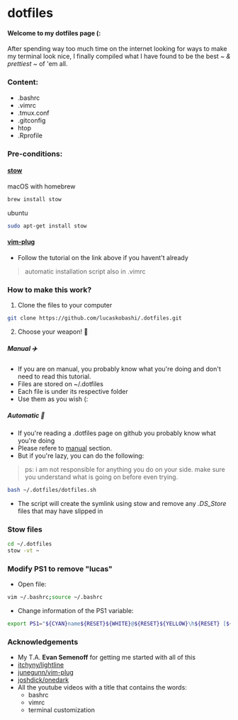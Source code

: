# dotfiles

#### Welcome to my dotfiles page (:

After spending way too much time on the internet looking for ways to make my terminal look nice, I finally compiled what I have found to be the best _~ & prettiest ~_ of 'em all.

### Content:
- .bashrc
- .vimrc
- .tmux.conf
- .gitconfig
- htop
- .Rprofile

### Pre-conditions:

#### [stow](https://www.gnu.org/software/stow/manual/)
macOS with homebrew
```bash
brew install stow
```
ubuntu
```bash
sudo apt-get install stow
```

#### [vim-plug](https://github.com/junegunn/vim-plug)
- Follow the tutorial on the link above if you havent't already

> automatic installation script also in .vimrc

### How to make this work?

1. Clone the files to your computer

```bash
git clone https://github.com/lucaskobashi/.dotfiles.git
```

2. Choose your weapon! :gun:

##### Manual :airplane:

- If you are on manual, you probably know what you're doing and don't need to read this tutorial.
- Files are stored on ~/.dotfiles
- Each file is under its respective folder
- Use them as you wish (:

##### Automatic :rocket:

- If you're reading a .dotfiles page on github you probably know what you're doing
- Please refere to [manual](#####Manual) section.
- But if you're lazy, you can do the following:

> ps: i am not responsible for anything you do on your side. make sure you understand what is going on before even trying.

```bash
bash ~/.dotfiles/dotfiles.sh
```
- The script will create the symlink using stow and remove any _.DS_Store_ files that may have slipped in

### Stow files
```bash
cd ~/.dotfiles
stow -vt ~
```

### Modify PS1 to remove "lucas"

- Open file:
```bash
vim ~/.bashrc;source ~/.bashrc
```
- Change information of the PS1 variable:
```bash
export PS1="${CYAN}name${RESET}${WHITE}@${RESET}${YELLOW}\h${RESET} [${PLUM}\W${RESET}]$ "
```

### Acknowledgements

- My T.A. **Evan Semenoff** for getting me started with all of this
- [itchyny/lightline](https://github.com/itchyny/lightline.vim)
- [junegunn/vim-plug](https://github.com/junegunn/vim-plug)
- [joshdick/onedark](https://github.com/joshdick/onedark.vim)
- All the youtube videos with a title that contains the words:
    * bashrc
    * vimrc
    * terminal customization
